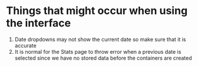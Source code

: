 # Things that might occur when using the interface

1. Date dropdowns may not show the current date so make sure that it is accurate
2. It is normal for the Stats page to throw error when a previous date is selected since we have no stored data before the containers are created 
